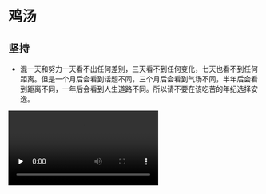 # 鸡汤


## 坚持

- 混一天和努力一天看不出任何差别，三天看不到任何变化，七天也看不到任何距离。但是一个月后会看到话题不同，三个月后会看到气场不同，半年后会看到距离不同，一年后会看到人生道路不同。所以请不要在该吃苦的年纪选择安逸。

<video controls="" preload="none">
  <source src="./assets/1557928780168371.mp4" type="video/mp4">
</video>
